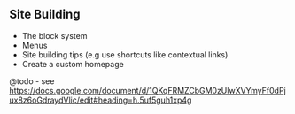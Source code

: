 Site Building
-------------

* The block system
* Menus
* Site building tips (e.g use shortcuts like contextual links)
* Create a custom homepage

@todo - see https://docs.google.com/document/d/1QKqFRMZCbGM0zUlwXVYmyFf0dPjux8z6oGdraydVlic/edit#heading=h.5uf5guh1xp4g

